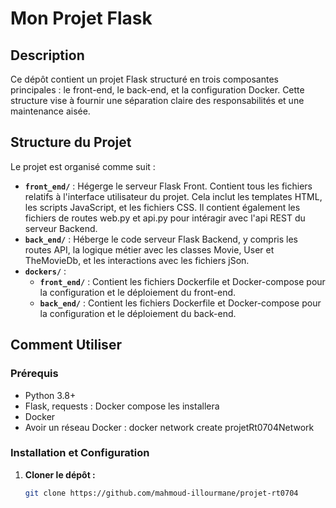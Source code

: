 # Mon Projet Flask

## Description

Ce dépôt contient un projet Flask structuré en trois composantes principales : le front-end, le back-end, et la configuration Docker. Cette structure vise à fournir une séparation claire des responsabilités et une maintenance aisée.

## Structure du Projet

Le projet est organisé comme suit :

- **`front_end/`** : Hégerge le serveur Flask Front. Contient tous les fichiers relatifs à l'interface utilisateur du projet. Cela inclut les templates HTML, les scripts JavaScript, et les fichiers CSS. Il contient également les fichiers de routes web.py et api.py pour intéragir avec l'api REST du serveur Backend.
- **`back_end/`** : Héberge le code serveur Flask Backend, y compris les routes API, la logique métier avec les classes Movie, User et TheMovieDb, et les interactions avec les fichiers jSon.
- **`dockers/`** : 
  - **`front_end/`** : Contient les fichiers Dockerfile et Docker-compose pour la configuration et le déploiement du front-end.
  - **`back_end/`** : Contient les fichiers Dockerfile et Docker-compose pour la configuration et le déploiement du back-end.

## Comment Utiliser

### Prérequis

- Python 3.8+
- Flask, requests : Docker compose les installera
- Docker
- Avoir un réseau Docker : docker network create projetRt0704Network
### Installation et Configuration

1. **Cloner le dépôt :**
   ```bash
   git clone https://github.com/mahmoud-illourmane/projet-rt0704
